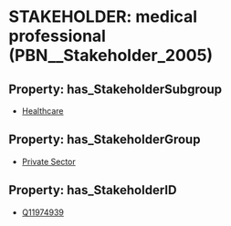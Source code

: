 # STAKEHOLDER: __medical professional__ (PBN__Stakeholder_2005)

## Property: has_StakeholderSubgroup

* [Healthcare](PBN__StakeholderSubgroup_48)

## Property: has_StakeholderGroup

* [Private Sector](PBN__StakeholderGroup_5)

## Property: has_StakeholderID

* [Q11974939](Q11974939)

